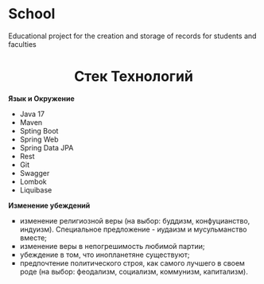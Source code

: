 # School
Educational project for the creation and storage of records for students and faculties
<h1 align="center">Стек Технологий</h1>
  <p><strong>Язык и Окружение</strong></p>
<ul>
   <li>Java 17</li>
   <li>Maven</li>
   <li>Spting Boot</li>
   <li>Spring Web</li>
   <li>Spring Data JPA</li>
   <li>Rest</li>
   <li>Git</li>
   <li>Swagger</li>
   <li>Lombok</li>
   <li>Liquibase</li>
</ul>


 <body>
  <p><strong>Изменение убеждений</strong></p>
  <ul type="square">
   <li>изменение религиозной веры (на выбор: буддизм, конфуцианство, индуизм). 
       Специальное предложение - иудаизм и мусульманство вместе;</li>
   <li>изменение веры в непогрешимость любимой партии;</li>
   <li>убеждение в том, что инопланетяне существуют;</li>
   <li>предпочтение политического строя, как самого лучшего в своем роде 
       (на выбор: феодализм, социализм, коммунизм, капитализм).</li>
  </ul>
 </body>
